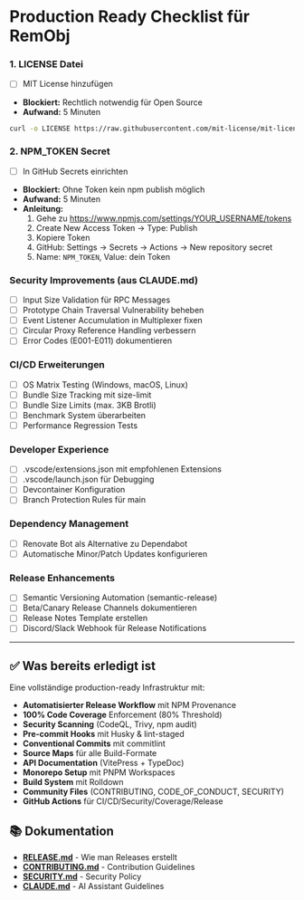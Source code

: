 # Production Ready Checklist für RemObj


### 1. **LICENSE Datei** 
- [ ] MIT License hinzufügen
- **Blockiert:** Rechtlich notwendig für Open Source
- **Aufwand:** 5 Minuten
```bash
curl -o LICENSE https://raw.githubusercontent.com/mit-license/mit-license/master/LICENSE
```

### 2. **NPM_TOKEN Secret**
- [ ] In GitHub Secrets einrichten
- **Blockiert:** Ohne Token kein npm publish möglich
- **Aufwand:** 5 Minuten
- **Anleitung:** 
  1. Gehe zu https://www.npmjs.com/settings/YOUR_USERNAME/tokens
  2. Create New Access Token → Type: Publish
  3. Kopiere Token
  4. GitHub: Settings → Secrets → Actions → New repository secret
  5. Name: `NPM_TOKEN`, Value: dein Token

### Security Improvements (aus CLAUDE.md)
- [ ] Input Size Validation für RPC Messages
- [ ] Prototype Chain Traversal Vulnerability beheben
- [ ] Event Listener Accumulation in Multiplexer fixen
- [ ] Circular Proxy Reference Handling verbessern
- [ ] Error Codes (E001-E011) dokumentieren

### CI/CD Erweiterungen
- [ ] OS Matrix Testing (Windows, macOS, Linux)
- [ ] Bundle Size Tracking mit size-limit
- [ ] Bundle Size Limits (max. 3KB Brotli)
- [ ] Benchmark System überarbeiten
- [ ] Performance Regression Tests

### Developer Experience
- [ ] .vscode/extensions.json mit empfohlenen Extensions
- [ ] .vscode/launch.json für Debugging
- [ ] Devcontainer Konfiguration
- [ ] Branch Protection Rules für main

### Dependency Management
- [ ] Renovate Bot als Alternative zu Dependabot
- [ ] Automatische Minor/Patch Updates konfigurieren

### Release Enhancements
- [ ] Semantic Versioning Automation (semantic-release)
- [ ] Beta/Canary Release Channels dokumentieren
- [ ] Release Notes Template erstellen
- [ ] Discord/Slack Webhook für Release Notifications

---

## ✅ Was bereits erledigt ist

Eine vollständige production-ready Infrastruktur mit:

- **Automatisierter Release Workflow** mit NPM Provenance
- **100% Code Coverage** Enforcement (80% Threshold)
- **Security Scanning** (CodeQL, Trivy, npm audit)
- **Pre-commit Hooks** mit Husky & lint-staged
- **Conventional Commits** mit commitlint
- **Source Maps** für alle Build-Formate
- **API Documentation** (VitePress + TypeDoc)
- **Monorepo Setup** mit PNPM Workspaces
- **Build System** mit Rolldown
- **Community Files** (CONTRIBUTING, CODE_OF_CONDUCT, SECURITY)
- **GitHub Actions** für CI/CD/Security/Coverage/Release

## 📚 Dokumentation

- **[RELEASE.md](./RELEASE.md)** - Wie man Releases erstellt
- **[CONTRIBUTING.md](./CONTRIBUTING.md)** - Contribution Guidelines
- **[SECURITY.md](./SECURITY.md)** - Security Policy
- **[CLAUDE.md](./CLAUDE.md)** - AI Assistant Guidelines